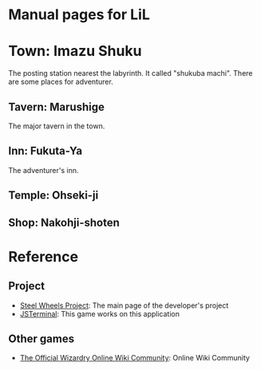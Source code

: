 # Manual pages for LiL

# Town: Imazu Shuku 
The posting station nearest the labyrinth. It called "shukuba machi".
There are some places for adventurer.

## Tavern: Marushige
The major tavern in the town.

## Inn: Fukuta-Ya
The adventurer's inn.

## Temple: Ohseki-ji

## Shop: Nakohji-shoten

# Reference
## Project
* [Steel Wheels Project](http://steelwheels.github.io): The main page of the developer's project
* [JSTerminal](https://github.com/steelwheels/JSTerminal): This game works on this application

## Other games
* [The Official Wizardry Online Wiki Community](https://wizardryonline.fandom.com/wiki/Wizardry_Online_Wiki): Online Wiki Community
